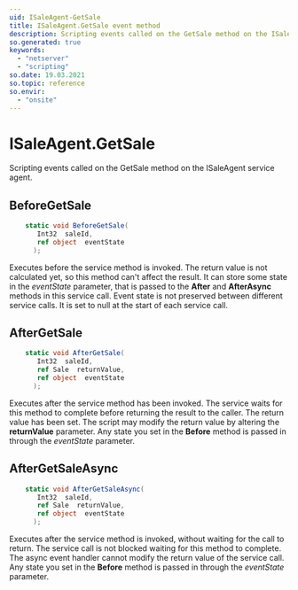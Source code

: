 ```yaml
---
uid: ISaleAgent-GetSale
title: ISaleAgent.GetSale event method
description: Scripting events called on the GetSale method on the ISaleAgent service agent.
so.generated: true
keywords:
  - "netserver"
  - "scripting"
so.date: 19.03.2021
so.topic: reference
so.envir:
  - "onsite"
---
```

# ISaleAgent.GetSale

Scripting events called on the <see cref='M:SuperOffice.CRM.Services.ISaleAgent.GetSale'>GetSale</see> method on the <see cref='ISaleAgent'>ISaleAgent</see>  service agent.

## BeforeGetSale
```cs
    static void BeforeGetSale(
       Int32  saleId,
       ref object  eventState
      );
```
Executes before the service method is invoked.
The return value is not calculated yet, so this method can't affect the result.
It can store some state in the *eventState* parameter, that is passed to the **After** and **AfterAsync** methods in this service call.
Event state is not preserved between different service calls. It is set to null at the start of each service call.
## AfterGetSale
```cs
    static void AfterGetSale(
       Int32  saleId,
       ref Sale  returnValue,
       ref object  eventState
      );
```
Executes after the service method has been invoked. The service waits for this method to complete before returning the result to the caller.
The return value has been set. The script may modify the return value by altering the **returnValue** parameter.
Any state you set in the **Before** method is passed in through the *eventState* parameter.
## AfterGetSaleAsync
```cs
    static void AfterGetSaleAsync(
       Int32  saleId,
       ref Sale  returnValue,
       ref object  eventState
      );
```
Executes after the service method is invoked, without waiting for the call to return.
The service call is not blocked waiting for this method to complete.
The async event handler cannot modify the return value of the service call.
Any state you set in the **Before** method is passed in through the *eventState* parameter.

